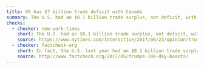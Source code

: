 ```yaml
---
title: US has $7 billion trade deficit with Canada
summary: The U.S. had an $8.1 billion trade surplus, not deficit, with Canada in 2016.
checks:
  - checker: new-york-times
    short: The U.S. had an $8.1 billion trade surplus, not deficit, with Canada in 2016.
    source: https://www.nytimes.com/interactive/2017/06/23/opinion/trumps-lies.html
  - checker: factcheck-org
    short: In fact, the U.S. last year had an $8.1 billion trade surplus with Canada.
    source: http://www.factcheck.org/2017/05/trumps-100-day-boasts/
---
```

